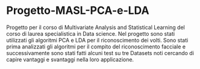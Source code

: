 # Progetto-MASL-PCA-e-LDA
Progetto per il corso di Multivariate Analysis and Statistical Learning del corso di laurea specialistica in Data science. 
Nel progetto sono stati utilizzati gli algoritmi PCA e LDA per il riconoscimento dei volti. 
Sono stati prima analizzati gli algoritmi per il compito del riconoscimento facciale e successivamente sono stati fatti alcuni test su tre Datasets noti cercando di capire vantaggi e svantaggi nella loro applicazione.
